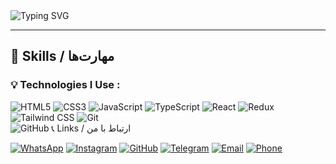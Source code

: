    <img align='center' src="https://readme-typing-svg.herokuapp.com?font=Fira+Code&duration=3000&pause=1000&color=green&center=true&vCenter=true&width=435&lines=Hi🖐+I'm+Arshia+Saberi😎;Front-end+Developer&nbsp🧑‍💻;React+%7C+TypeScript+%7C+Redux+Expert&nbsp👨‍💻" alt="Typing SVG" />
<hr>

## 💼 Skills / مهارت‌ها

### 💡 Technologies I Use :

![HTML5](https://img.shields.io/badge/HTML5-E34F26?style=for-the-badge&logo=html5&logoColor=white)
![CSS3](https://img.shields.io/badge/CSS3-1572B6?style=for-the-badge&logo=css3&logoColor=white)
![JavaScript](https://img.shields.io/badge/JavaScript-F7DF1E?style=for-the-badge&logo=javascript&logoColor=black)
![TypeScript](https://img.shields.io/badge/TypeScript-3178C6?style=for-the-badge&logo=typescript&logoColor=white)
![React](https://img.shields.io/badge/React-61DAFB?style=for-the-badge&logo=react&logoColor=black)
![Redux](https://img.shields.io/badge/Redux-764ABC?style=for-the-badge&logo=redux&logoColor=white)
![Tailwind CSS](https://img.shields.io/badge/Tailwind_CSS-38B2AC?style=for-the-badge&logo=tailwind-css&logoColor=white)
![Git](https://img.shields.io/badge/Git-F05032?style=for-the-badge&logo=git&logoColor=white)  
![GitHub](https://img.shields.io/badge/GitHub-181717?style=for-the-badge&logo=github&logoColor=white)
📞  Links / ارتباط با من


[![WhatsApp](https://img.shields.io/badge/WhatsApp-25D366?style=for-the-badge&logo=whatsapp&logoColor=white)](https://wa.me/YourNumber) [![Instagram](https://img.shields.io/badge/Instagram-E4405F?style=for-the-badge&logo=instagram&logoColor=white)](https://instagram.com/YourUsername) [![GitHub](https://img.shields.io/badge/GitHub-181717?style=for-the-badge&logo=github&logoColor=white)](https://github.com/YourUsername) [![Telegram](https://img.shields.io/badge/Telegram-0088CC?style=for-the-badge&logo=telegram&logoColor=white)](https://t.me/YourUsername) [![Email](https://img.shields.io/badge/Email-D14836?style=for-the-badge&logo=gmail&logoColor=white)](mailto:your.email@example.com) [![Phone](https://img.shields.io/badge/Phone-25A18E?style=for-the-badge&logo=phone&logoColor=white)](tel:+YourPhoneNumber)
